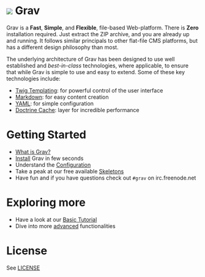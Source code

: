 ![](https://avatars1.githubusercontent.com/u/8237355?v=2&s=50) Grav
====

Grav is a **Fast**, **Simple**, and **Flexible**, file-based Web-platform.  There is **Zero** installation required.  Just extract the ZIP archive, and you are already up and running.  It follows similar principals to other flat-file CMS platforms, but has a different design philosophy than most.

The underlying architecture of Grav has been designed to use well established and _best-in-class_ technologies, where applicable, to ensure that while Grav is simple to use and easy to extend. Some of these key technologies include:

* [Twig Templating](http://twig.sensiolabs.org/): for powerful control of the user interface
* [Markdown](http://en.wikipedia.org/wiki/Markdown): for easy content creation
* [YAML](http://yaml.org): for simple configuration
* [Doctrine Cache](http://docs.doctrine-project.org/en/2.0.x/reference/caching.html): layer for incredible performance


Getting Started
===============
* [What is Grav?](http://learn.getgrav.org/basics/what-is-grav)
* [Install](http://learn.getgrav.org/basics/installation) Grav in few seconds
* Understand the [Configuration](http://learn.getgrav.org/basics/grav-configuration)
* Take a peak at our free available [Skeletons](http://getgrav.org/downloads/skeletons#extras)
* Have fun and if you have questions check out `#grav` on irc.freenode.net

Exploring more
==============
* Have a look at our [Basic Tutorial](http://learn.getgrav.org/basics/basic-tutorial)
* Dive into more [advanced](http://learn.getgrav.org/advanced) functionalities

License
=======
See [LICENSE](LICENSE)
